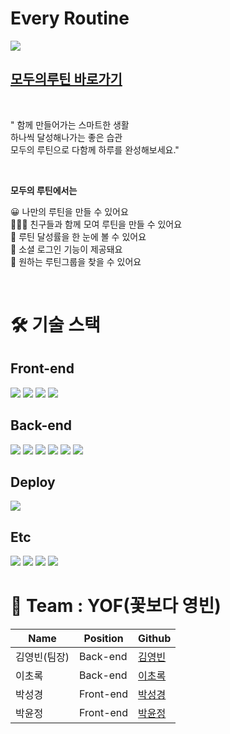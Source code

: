 # Every Routine

<img src="https://user-images.githubusercontent.com/74189121/156120918-087dddd0-39a2-40aa-9049-c61698c816a1.png">

## [모두의루틴 바로가기](https://github.com/codestates/everyroutine)

<br/>

" 함께 만들어가는 스마트한 생활 <br/>
하나씩 달성해나가는 좋은 습관<br/>
모두의 루틴으로 다함께 하루를 완성해보세요."

<br/>

<b> 모두의 루틴에서는 </b>

😀 나만의 루틴을 만들 수 있어요 <br/>
🧑‍🤝‍🧑 친구들과 함께 모여 루틴을 만들 수 있어요<br/>
💪 루틴 달성률을 한 눈에 볼 수 있어요<br/>
💬 소셜 로그인 기능이 제공돼요<br/>
🧐 원하는 루틴그룹을 찾을 수 있어요<br/>

<br/>

# 🛠 기술 스택

## Front-end

<img src="https://img.shields.io/badge/react-61DAFB?style=for-the-badge&logo=react&logoColor=black">

<img src="https://img.shields.io/badge/javascript-F7DF1E?style=for-the-badge&logo=javascript&logoColor=black">

<img src="https://img.shields.io/badge/React Router-CA4245?style=for-the-badge&logo=React Router&logoColor=white">

<img src="https://img.shields.io/badge/styled-components-DB7093?style=for-the-badge&logo=styled-components&logoColor=white">

## Back-end

<img src="https://img.shields.io/badge/Node.js-339933?style=for-the-badge&logo=Node.js&logoColor=white">

<img src="https://img.shields.io/badge/Nodemon-76D04B?style=for-the-badge&logo=Nodemon&logoColor=white">

<img src="https://img.shields.io/badge/MySQL-4DB33D?style=for-the-badge&logo=MySQL&logoColor=white">

<img src="https://img.shields.io/badge/Express-000000?style=for-the-badge&logo=Express&logoColor=white">

<img src="https://img.shields.io/badge/Sequelize-52B0E7?style=for-the-badge&logo=Sequelize&logoColor=white">

<img src="https://img.shields.io/badge/JSON Web Tokens-000000?style=for-the-badge&logo=JSON Web Tokens&logoColor=white">

## Deploy

<img src="https://img.shields.io/badge/DEPLOY-AWS-%23232F3E?style=for-the-badge&logo=Amazon%20AWS" />

## Etc

<img src="https://img.shields.io/badge/Git-F05032?style=for-the-badge&logo=Git&logoColor=white">

<img src="https://img.shields.io/badge/github-181717?style=for-the-badge&logo=github&logoColor=white">

<img src="https://img.shields.io/badge/Notion-000000?style=for-the-badge&logo=Notion&logoColor=white">

<img src="https://img.shields.io/badge/Discord-5865F2?style=for-the-badge&logo=Discord&logoColor=white">

<br/>

# 🥰 Team : YOF(꽃보다 영빈)

| Name         | Position  | Github                                     |
| ------------ | --------- | ------------------------------------------ |
| 김영빈(팀장) | Back-end  | [김영빈](https://github.com/OverflowBIN)   |
| 이초록       | Back-end  | [이초록](https://github.com/2cho6)         |
| 박성경       | Front-end | [박성경](https://github.com/biblepark)     |
| 박윤정       | Front-end | [박윤정](https://github.com/elinapark0818) |
